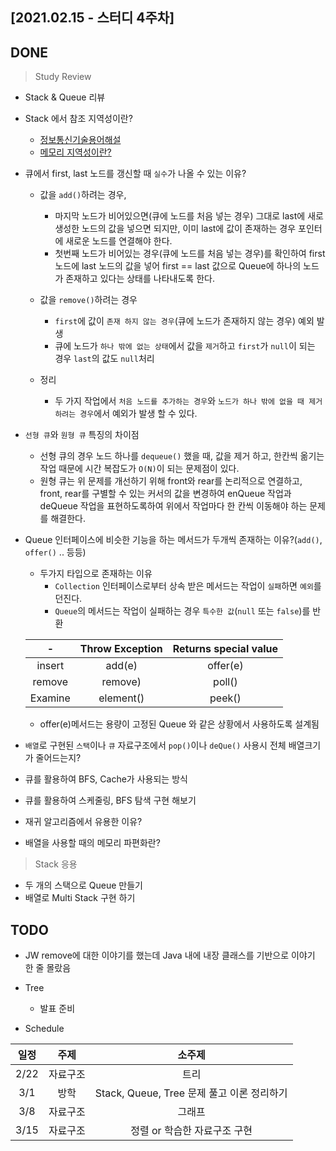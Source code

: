 ## [2021.02.15 - 스터디 4주차]

## DONE

> Study Review
- Stack & Queue 리뷰

- Stack 에서 참조 지역성이란?
    - [정보통신기술용어해설](http://www.ktword.co.kr/index.php)
    - [메모리 지역성이란?](https://wikidocs.net/22298)

- 큐에서 first, last 노드를 갱신할 때 `실수`가 나올 수 있는 이유?
  - 값을 `add()`하려는 경우, 
    - 마지막 노드가 비어있으면(큐에 노드를 처음 넣는 경우) 그대로 last에 새로 생성한 노드의 값을 넣으면 되지만, 
      이미 last에 값이 존재하는 경우 포인터에 새로운 노드를 연결해야 한다.
    - 첫번째 노드가 비어있는 경우(큐에 노드를 처음 넣는 경우)를 확인하여 first 노드에 last 노드의 값을 넣어 
      first == last 값으로 Queue에 하나의 노드가 존재하고 있다는 상태를 나타내도록 한다.

  - 값을 `remove()`하려는 경우
    - `first`에 값이 `존재 하지 않는 경우`(큐에 노드가 존재하지 않는 경우) 예외 발생
    - 큐에 노드가 `하나 밖에 없는 상태`에서 값을 `제거`하고 `first`가 `null`이 되는 경우 `last`의 값도 `null`처리

  - 정리
    - 두 가지 작업에서 `처음 노드를 추가하는 경우`와 `노드가 하나 밖에 없을 때 제거하려는 경우`에서 예외가 발생 할 수 있다.

- `선형 큐`와 `원형 큐` 특징의 차이점
  - 선형 큐의 경우 노드 하나를 `dequeue()` 했을 때, 값을 제거 하고, 한칸씩 옮기는 작업 때문에 시간 복잡도가 `O(N)`이 되는 문제점이 있다.
  - 원형 큐는 위 문제를 개선하기 위해 front와 rear를 논리적으로 연결하고, 
    front, rear를 구별할 수 있는 커서의 값을 변경하여 enQueue 작업과 deQueue 작업을 표현하도록하여 위에서 작업마다 한 칸씩 이동해야 하는 문제를 해결한다.

- Queue 인터페이스에 비슷한 기능을 하는 메서드가 두개씩 존재하는 이유?(`add()`, `offer()` .. 등등)
  - 두가지 타입으로 존재하는 이유
    - `Collection` 인터페이스로부터 상속 받은 메서드는 작업이 `실패`하면 `예외`를 던진다. 
    - `Queue`의 메서드는 작업이 실패하는 경우 `특수한 값`(`null` 또는 `false`)를 반환

  |-|Throw Exception|Returns special value|
  |:---:|:---:|:---:|
  |insert|add(e)|offer(e)|
  |remove|remove)|poll()|
  |Examine|element()|peek()|
  
  - offer(e)메서드는 용량이 고정된 Queue 와 같은 상황에서 사용하도록 설계됨


- `배열`로 구현된 `스택`이나 `큐` 자료구조에서 `pop()`이나 `deQue()` 사용시 전체 배열크기가 줄어드는지?


- 큐를 활용하여 BFS, Cache가 사용되는 방식
- 큐를 활용하여 스케줄링, BFS 탐색 구현 해보기
- 재귀 알고리즘에서 유용한 이유?
- 배열을 사용할 때의 메모리 파편화란?

> Stack 응용
- 두 개의 스택으로 Queue 만들기
- 배열로 Multi Stack 구현 하기

## TODO

- JW remove에 대한 이야기를 했는데 Java 내에 내장 클래스를 기반으로 이야기 한 줄 몰랐음

- Tree
  - 발표 준비

- Schedule

|일정|주제|소주제|
|:---:|:---:|:---:|
|2/22|자료구조|트리|
|3/1|방학|Stack, Queue, Tree 문제 풀고 이론 정리하기|
|3/8|자료구조|그래프|
|3/15|자료구조|정렬 or 학습한 자료구조 구현|

